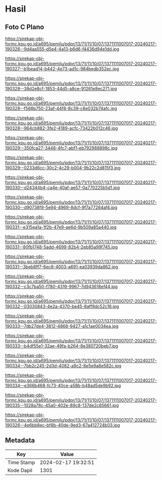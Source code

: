 # Hasil

## Foto C Plano

https://sirekap-obj-formc.kpu.go.id/a695/pemilu/pdpr/13/71/11/10/07/1371111007017-20240217-190326--9d4aa555-d5e4-4a13-b6d6-f4436d94e1dd.jpg

https://sirekap-obj-formc.kpu.go.id/a695/pemilu/pdpr/13/71/11/10/07/1371111007017-20240217-190327--b1bead14-b442-4e73-ad1c-984bedb352ec.jpg

https://sirekap-obj-formc.kpu.go.id/a695/pemilu/pdpr/13/71/11/10/07/1371111007017-20240217-190328--38d2e8cf-1853-44d5-a8ce-91261e8ec271.jpg

https://sirekap-obj-formc.kpu.go.id/a695/pemilu/pdpr/13/71/11/10/07/1371111007017-20240217-190328--f568b750-23af-44f8-8c39-c8e032b74afc.jpg

https://sirekap-obj-formc.kpu.go.id/a695/pemilu/pdpr/13/71/11/10/07/1371111007017-20240217-190328--964cb882-3fe2-4189-acfc-73422b012c46.jpg

https://sirekap-obj-formc.kpu.go.id/a695/pemilu/pdpr/13/71/11/10/07/1371111007017-20240217-190329--350fca27-3448-4fc7-abf1-eb792988898c.jpg

https://sirekap-obj-formc.kpu.go.id/a695/pemilu/pdpr/13/71/11/10/07/1371111007017-20240217-190329--0233d6cc-30c2-4c29-b004-9b22c2d815f3.jpg

https://sirekap-obj-formc.kpu.go.id/a695/pemilu/pdpr/13/71/11/10/07/1371111007017-20240217-190330--d24344b4-ca4e-40af-ae57-0a770225b5d1.jpg

https://sirekap-obj-formc.kpu.go.id/a695/pemilu/pdpr/13/71/11/10/07/1371111007017-20240217-190330--d90738f9-5e94-4969-8dcf-9f7a77284af4.jpg

https://sirekap-obj-formc.kpu.go.id/a695/pemilu/pdpr/13/71/11/10/07/1371111007017-20240217-190331--e315ea1a-1f2b-47e9-ae6d-9b509a85a440.jpg

https://sirekap-obj-formc.kpu.go.id/a695/pemilu/pdpr/13/71/11/10/07/1371111007017-20240217-190331--80fb1748-5add-4699-82b4-2eb85a99f745.jpg

https://sirekap-obj-formc.kpu.go.id/a695/pemilu/pdpr/13/71/11/10/07/1371111007017-20240217-190331--3beb8ff7-6ec8-4003-a691-ea03939da862.jpg

https://sirekap-obj-formc.kpu.go.id/a695/pemilu/pdpr/13/71/11/10/07/1371111007017-20240217-190332--c3c7ba50-f780-4319-9967-7d943618ef44.jpg

https://sirekap-obj-formc.kpu.go.id/a695/pemilu/pdpr/13/71/11/10/07/1371111007017-20240217-190332--03030843-4e2a-4370-be45-8aff9dc52c16.jpg

https://sirekap-obj-formc.kpu.go.id/a695/pemilu/pdpr/13/71/11/10/07/1371111007017-20240217-190333--7db27de4-3812-4868-9427-a1c1ae0034ea.jpg

https://sirekap-obj-formc.kpu.go.id/a695/pemilu/pdpr/13/71/11/10/07/1371111007017-20240217-190333--b4df55e1-32ae-49fa-b264-8e380720beb7.jpg

https://sirekap-obj-formc.kpu.go.id/a695/pemilu/pdpr/13/71/11/10/07/1371111007017-20240217-190334--7bb2c245-2d3d-4082-a9c2-8e5e9a8e582c.jpg

https://sirekap-obj-formc.kpu.go.id/a695/pemilu/pdpr/13/71/11/10/07/1371111007017-20240217-190334--e366b468-fc73-40ce-a58b-b48ad5de9b92.jpg

https://sirekap-obj-formc.kpu.go.id/a695/pemilu/pdpr/13/71/11/10/07/1371111007017-20240217-190335--1028a78c-45a0-402e-89c8-137de2c85661.jpg

https://sirekap-obj-formc.kpu.go.id/a695/pemilu/pdpr/13/71/11/10/07/1371111007017-20240217-190326--4e6bb8ec-bf8b-40de-9ed3-67a412724b03.jpg


## Metadata

| Key        | Value               |
| ---------- | ------------------- |
| Time Stamp | 2024-02-17 19:32:51 |
| Kode Dapil | 1301                |




